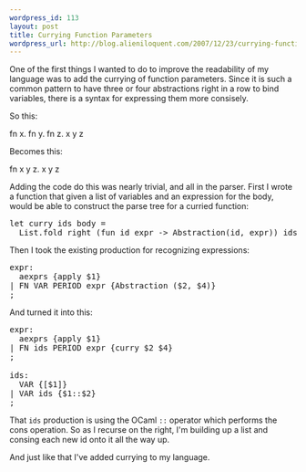 ```yaml
--- 
wordpress_id: 113
layout: post
title: Currying Function Parameters
wordpress_url: http://blog.alieniloquent.com/2007/12/23/currying-function-parameters/
---
```

One of the first things I wanted to do to improve the readability of my language was to add the currying of function parameters. Since it is such a common pattern to have three or four abstractions right in a row to bind variables, there is a syntax for expressing them more consisely.

So this:
<p class="code">fn x. fn y. fn z. x y z</p>

Becomes this:
<p class="code">fn x y z. x y z</p>

Adding the code do this was nearly trivial, and all in the parser. First I wrote a function that given a list of variables and an expression for the body, would be able to construct the parse tree for a curried function:

<pre class="code">
let curry ids body =
  List.fold_right (fun id expr -&gt; Abstraction(id, expr)) ids body
</pre>

Then I took the existing production for recognizing expressions:

<pre class="code">
expr:
  aexprs {apply $1}
| FN VAR PERIOD expr {Abstraction ($2, $4)}
;
</pre>

And turned it into this:
<pre class="code">
expr:
  aexprs {apply $1}
| FN ids PERIOD expr {curry $2 $4}
;

ids:
  VAR {[$1]}
| VAR ids {$1::$2}
;
</pre>

That <code>ids</code> production is using the OCaml <code>::</code> operator which performs the cons operation. So as I recurse on the right, I'm building up a list and consing each new id onto it all the way up.

And just like that I've added currying to my language.
